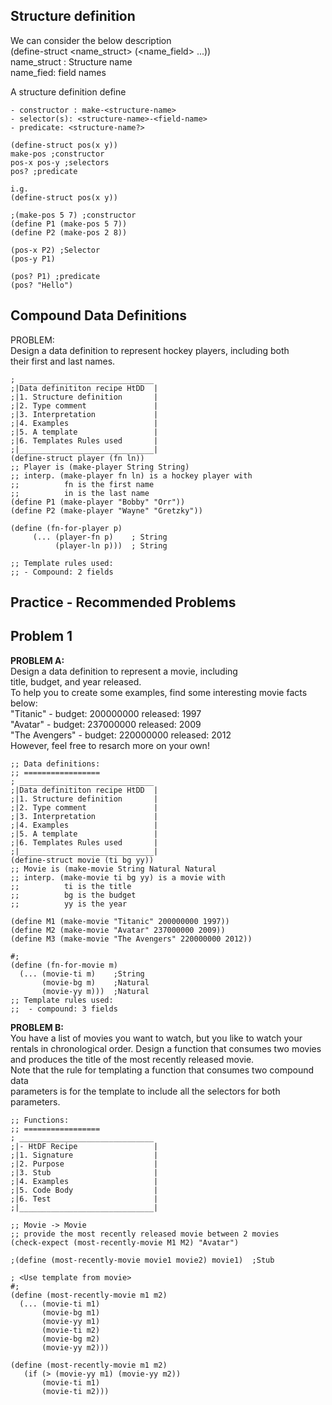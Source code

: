 ## Structure definition  
We can consider the below description  
(define-struct <name_struct> (<name_field> ...))   
name_struct : Structure name   
name_fied: field names   

A structure definition define  
```racket
- constructor : make-<structure-name>  
- selector(s): <structure-name>-<field-name>  
- predicate: <structure-name?>  

(define-struct pos(x y))  
make-pos ;constructor  
pos-x pos-y ;selectors  
pos? ;predicate  
 
i.g. 
(define-struct pos(x y))

;(make-pos 5 7) ;constructor
(define P1 (make-pos 5 7))
(define P2 (make-pos 2 8))

(pos-x P2) ;Selector
(pos-y P1)

(pos? P1) ;predicate
(pos? "Hello")
```
## Compound Data Definitions  

PROBLEM:   
Design a data definition to represent hockey players, including both   
their first and last names.  
```racket
; ______________________________
;|Data definititon recipe HtDD  |
;|1. Structure definition       |
;|2. Type comment               |
;|3. Interpretation             |
;|4. Examples                   | 
;|5. A template                 |
;|6. Templates Rules used       |
;|______________________________|
(define-struct player (fn ln))
;; Player is (make-player String String)
;; interp. (make-player fn ln) is a hockey player with
;;          fn is the first name
;;          in is the last name
(define P1 (make-player "Bobby" "Orr"))
(define P2 (make-player "Wayne" "Gretzky"))

(define (fn-for-player p)
     (... (player-fn p)    ; String
          (player-ln p)))  ; String

;; Template rules used:
;; - Compound: 2 fields
```
## Practice - Recommended Problems   
## Problem 1  
**PROBLEM A:**  
Design a data definition to represent a movie, including    
title, budget, and year released.  
To help you to create some examples, find some interesting movie facts below:   
"Titanic" - budget: 200000000 released: 1997  
"Avatar" - budget: 237000000 released: 2009  
"The Avengers" - budget: 220000000 released: 2012  
However, feel free to resarch more on your own! 
```racket
;; Data definitions:
;; =================
; ______________________________
;|Data definititon recipe HtDD  |
;|1. Structure definition       |
;|2. Type comment               |
;|3. Interpretation             |
;|4. Examples                   | 
;|5. A template                 |
;|6. Templates Rules used       |
;|______________________________|
(define-struct movie (ti bg yy))
;; Movie is (make-movie String Natural Natural
;; interp. (make-movie ti bg yy) is a movie with
;;          ti is the title
;;          bg is the budget
;;          yy is the year

(define M1 (make-movie "Titanic" 200000000 1997))
(define M2 (make-movie "Avatar" 237000000 2009))
(define M3 (make-movie "The Avengers" 220000000 2012))

#;
(define (fn-for-movie m)
  (... (movie-ti m)    ;String
       (movie-bg m)    ;Natural
       (movie-yy m)))  ;Natural
;; Template rules used:
;;  - compound: 3 fields
```
**PROBLEM B:**   
You have a list of movies you want to watch, but you like to watch your   
rentals in chronological order. Design a function that consumes two movies   
and produces the title of the most recently released movie.  
Note that the rule for templating a function that consumes two compound data   
parameters is for the template to include all the selectors for both   
parameters.  
```racket
;; Functions:
;; =================
; ______________________________
;|- HtDF Recipe                 |
;|1. Signature                  |
;|2. Purpose                    |
;|3. Stub                       |
;|4. Examples                   | 
;|5. Code Body                  |
;|6. Test                       | 
;|______________________________|

;; Movie -> Movie
;; provide the most recently released movie between 2 movies
(check-expect (most-recently-movie M1 M2) "Avatar") 

;(define (most-recently-movie movie1 movie2) movie1)  ;Stub

; <Use template from movie>
#;
(define (most-recently-movie m1 m2)
  (... (movie-ti m1)   
       (movie-bg m1)    
       (movie-yy m1)
       (movie-ti m2)   
       (movie-bg m2)    
       (movie-yy m2)))

(define (most-recently-movie m1 m2)
   (if (> (movie-yy m1) (movie-yy m2))
       (movie-ti m1)
       (movie-ti m2)))
```
















